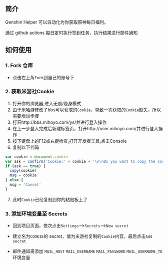 ## 简介

Genshin Helper 可以自动化为你获取原神每日福利。

通过 github actions 每日定时执行签到任务，执行结果进行邮件通知

## 如何使用

### 1. Fork 仓库
- 点击右上角`Fork`到自己的账号下
### 2. 获取米游社Cookie

1. 打开你的浏览器,进入无痕/隐身模式
2. 由于米哈游修改了bbs可以获取的`Cookie`，导致一次获取的`Cookie`缺失，所以需要增加步骤
3. 打开http://bbs.mihoyo.com/ys/并进行登入操作
4. 在上一步登入完成后新建标签页，打开http://user.mihoyo.com/并进行登入操作
5. 按下键盘上的F12或右键检查,打开开发者工具,点击Console
6. 复制以下代码
```javascript
var cookie = document.cookie
var ask = confirm('Cookie:' + cookie + '\n\nDo you want to copy the cookie to the clipboard?')
if (ask == true) {
  copy(cookie)
  msg = cookie
} else {
  msg = 'Cancel'
}
```

7. 此时`Cookie`已经复制到你的粘贴板上了


### 3. 添加环境变量至 Secrets

- 回到项目页面，依次点击`Settings`-->`Secrets`-->`New secret`

- 建立名为`COOKIE`的 secret，值为米游社复制的`Cookie`内容，最后点击`Add secret`

- 邮件通知需添加 `MAIL_HOST` `MAIL_USERNAME` `MAIL_PASSWORD` `MAIL_USERNAME_TO` 环境变量

